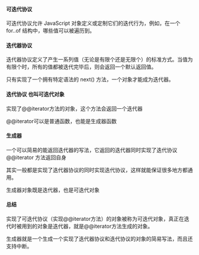 #### 可迭代协议

可迭代协议允许 JavaScript 对象定义或定制它们的迭代行为，例如，在一个 for..of 结构中，哪些值可以被遍历到。

#### 迭代器协议

迭代器协议定义了产生一系列值（无论是有限个还是无限个）的标准方式。当值为有限个时，所有的值都被迭代完毕后，则会返回一个默认返回值。

只有实现了一个拥有特定语法的 next() 方法，一个对象才能成为迭代器。

#### 迭代协议 也叫可迭代对象

实现了@@iterator方法的对象，这个方法会返回一个迭代器

@@iterator可以是普通函数，也能是生成器函数

#### 生成器

一个可以简易的能返回迭代器的写法，它返回的迭代器同时实现了迭代协议 @@iterator 方法返回自身

其实一般都是实现了迭代器协议的同时实现迭代协议，这样就能保证很多地方都通用。

生成器对象既是迭代器，也是可迭代对象


#### 总结

实现了可迭代协议（实现@@iterator方法）的对象被称为可迭代对象，真正在迭代时被用到的对象是迭代器，就是@@iterator方法生成的对象。

生成器就是一个生成一个实现了迭代器协议和迭代协议的对象的简易写法，而且还支持中断。
